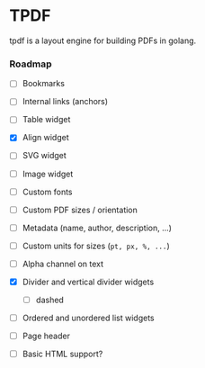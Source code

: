 # TPDF

tpdf is a layout engine for building PDFs in golang.


### Roadmap

- [ ] Bookmarks
- [ ] Internal links (anchors)
- [ ] Table widget
- [x] Align widget
- [ ] SVG widget
- [ ] Image widget
- [ ] Custom fonts
- [ ] Custom PDF sizes / orientation
- [ ] Metadata (name, author, description, ...)
- [ ] Custom units for sizes (`pt, px, %, ...`)
- [ ] Alpha channel on text
- [x] Divider and vertical divider widgets
  - [ ] dashed
- [ ] Ordered and unordered list widgets
- [ ] Page header
- [ ] Basic HTML support?

